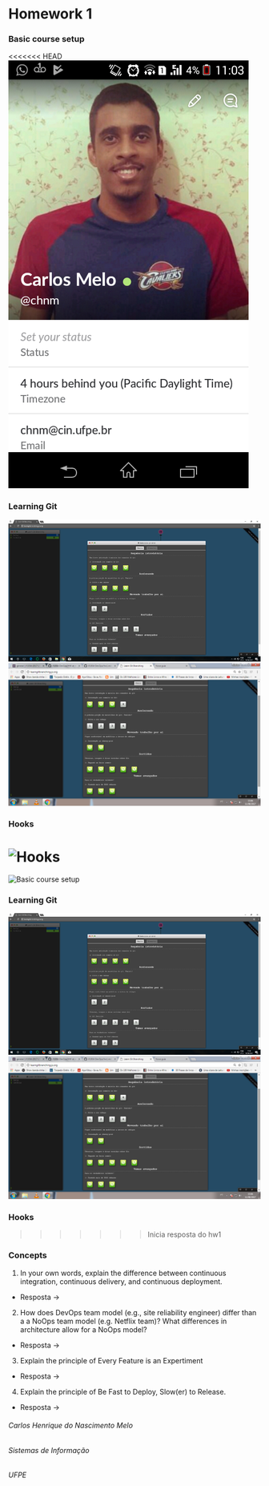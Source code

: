 # Homework 1
### Basic course setup
<<<<<<< HEAD
![Basic course setup](/images/hw1/BasicCourseSetup.png)
### Learning Git
![Learning Git1](/images/hw1/LearningGit1.png)
![Learning Git2](/images/hw1/LearningGit2.png)
### Hooks
![Hooks](/images/hw1/hooks.gif)
=======
![Basic course setup](/images/logo.png)
### Learning Git
![Learning Git1](/images/LearningGit1.png)
![Learning Git2](/images/LearningGit2.png)
### Hooks
>>>>>>> Inicia resposta do hw1
### Concepts
1. In your own words, explain the difference between continuous integration, continuous delivery, and continuous deployment.
  * Resposta ->
2. How does DevOps team model (e.g., site reliability engineer) differ than a a NoOps team model (e.g. Netflix team)? What differences in architecture allow for a NoOps model?
  * Resposta ->
3. Explain the principle of Every Feature is an Expertiment
  * Resposta ->
4. Explain the principle of Be Fast to Deploy, Slow(er) to Release.
  * Resposta ->


###### Carlos Henrique do Nascimento Melo
###### Sistemas de Informação
###### UFPE
